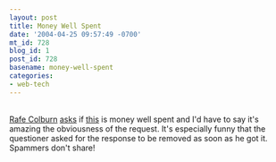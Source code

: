 ```yaml
---
layout: post
title: Money Well Spent
date: '2004-04-25 09:57:49 -0700'
mt_id: 728
blog_id: 1
post_id: 728
basename: money-well-spent
categories:
- web-tech
---
```

<br /><a href="">Rafe Colburn</a> <a href="http://rc3.org/cgi-bin/less.pl?arg=6181">asks</a> if <a href="http://answers.google.com/answers/threadview?id=287836">this</a> is money well spent and I'd have to say it's amazing the obviousness of the request. It's especially funny that the questioner asked for the response to be removed as soon as he got it. Spammers don't share!<br /><br /><br />
